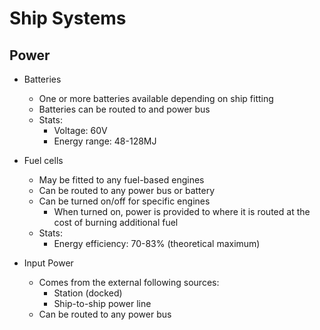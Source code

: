 Ship Systems
============

Power
-----

* Batteries
    - One or more batteries available depending on ship fitting
    - Batteries can be routed to and power bus
    - Stats:
        + Voltage: 60V
        + Energy range: 48-128MJ

* Fuel cells
    - May be fitted to any fuel-based engines
    - Can be routed to any power bus or battery
    - Can be turned on/off for specific engines
        + When turned on, power is provided to where it is routed at the cost of burning additional fuel
    - Stats:
        + Energy efficiency: 70-83% (theoretical maximum)

* Input Power
    - Comes from the external following sources:
        + Station (docked)
        + Ship-to-ship power line
    - Can be routed to any power bus
